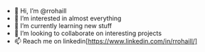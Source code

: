 - 👋 Hi, I’m @rrohaill
- 👀 I’m interested in almost everything
- 🌱 I’m currently learning new stuff
- 💞️ I’m looking to collaborate on interesting projects
- 📫 Reach me on linkedin[https://www.linkedin.com/in/rrohaill/]

<!---
rrohaill/rrohaill is a ✨ special ✨ repository because its `README.md` (this file) appears on your GitHub profile.
You can click the Preview link to take a look at your changes.
--->
